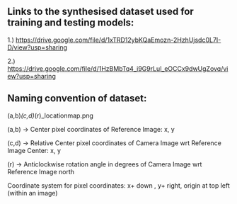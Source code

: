 ## Links to the synthesised dataset used for training and testing models:

1.) https://drive.google.com/file/d/1xTRD12ybKQaEmozn-2HzhUjsdc0L7I-D/view?usp=sharing

2.) https://drive.google.com/file/d/1HzBMbTq4_i9G9rLul_eOCCx9dwUgZovq/view?usp=sharing

## Naming convention of dataset:

(a,b)_(c,d)_(r)_locationmap.png

(a,b) -> Center pixel coordinates of Reference Image: x, y

(c,d) -> Relative Center pixel coordinates of Camera Image wrt Reference Image Center: x, y

(r)   -> Anticlockwise rotation angle in degrees of Camera Image wrt Reference Image north 

Coordinate system for pixel coordinates: x+ down , y+ right, origin at top left (within an image)

